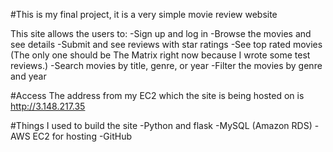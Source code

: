 #This is my final project, it is a very simple movie review website

This site allows the users to:
-Sign up and log in
-Browse the movies and see details
-Submit and see reviews with star ratings
-See top rated movies (The only one should be The Matrix right now because I wrote some test reviews.)
-Search movies by title, genre, or year
-Filter the movies by genre and year

#Access
The address from my EC2 which the site is being hosted on is http://3.148.217.35

#Things I used to build the site
-Python and flask
-MySQL (Amazon RDS)
-AWS EC2 for hosting
-GitHub
